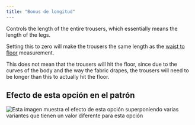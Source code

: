 ```yaml
---
title: "Bonus de longitud"
---
```


Controls the length of the entire trousers, which essentially means the length of the legs.

<Note>

Setting this to zero will make the trousers the same length as the [waist to floor](/docs/measurements/waisttofloor) measurement.

This does not mean that the trousers will hit the floor, since due to the curves of the body and the way the fabric drapes,
the trousers will need to be longer than this to actually hit the floor.

</Note>

## Efecto de esta opción en el patrón

![Esta imagen muestra el efecto de esta opción superponiendo varias variantes que tienen un valor diferente para esta opción](paco_lengthbonus_sample.svg "Efecto de esta opción en el patrón")
